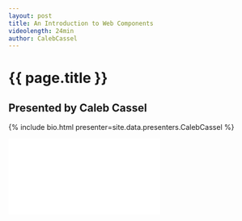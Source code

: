 ```yaml
---
layout: post
title: An Introduction to Web Components
videolength: 24min
author: CalebCassel
---
```


# {{ page.title }}

## Presented by Caleb Cassel


{% include bio.html presenter=site.data.presenters.CalebCassel %}

<div class="fluid-width-video-wrapper"><iframe src="//www.youtube.com/embed/IChYY11sy68" frameborder="0" allowfullscreen></iframe></div>

